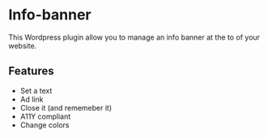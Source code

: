# Info-banner
 
This Wordpress plugin allow you to manage an info banner at the to of your website.

## Features
- Set a text
- Ad link
- Close it (and rememeber it)
- A11Y compliant
- Change colors
